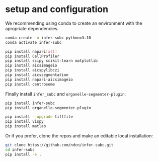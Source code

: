 # setup and configuration

We recommending using conda to create an environment with the apropriate dependencies.

```bash
conda create -n infer-subc python=3.10
conda activate infer-subc

pip install napari[all]
pip install CellProfiler
pip install scipy scikit-learn matplotlib
pip install aicsimageio 
pip install aicspylibczi
pip install aicssegmentation 
pip install napari-aicsimageio 
pip install centrosome
```
Finally install `infer_subc` and `organelle-segmenter-plugin`:

```bash
pip install infer-subc
pip install organelle-segmenter-plugin

pip install --upgrade tifffile
pip install vispy
pip install matlab
```

Or if you prefer, clone the repos and make an editable local installation:

```bash
git clone https://github.com/ndcn/infer-subc.git
cd infer-subc
pip install -e .
```